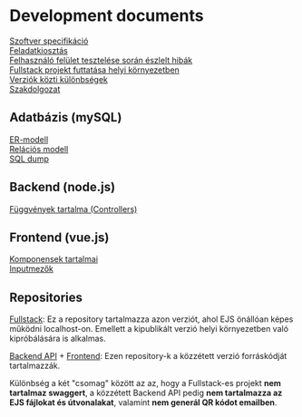 # Development documents
[Szoftver specifikáció](https://github.com/14F-B/Development-documents/blob/main/GOEVENT_szoftver_specifikacio.pdf)    
[Feladatkiosztás](https://github.com/14F-B/Development-documents/blob/main/GOEVENT_feladatkiosztas.pdf)    
[Felhasználó felület tesztelése során észlelt hibák](https://github.com/14F-B/Development-documents/blob/main/GOEVENT_felhasznaloi_felulet_tesztelese.pdf)    
[Fullstack projekt futtatása helyi környezetben](https://github.com/14F-B/Development-documents/blob/main/GOEVENT_fullstack_futtatasa_localhoston.pdf)    
[Verziók közti különbségek](https://github.com/14F-B/Development-documents/blob/main/GOEVENT_Verziok_kozti_kulonbsegek.pdf)    
[Szakdolgozat](https://github.com/14F-B/Development-documents/blob/main/GOEVENT_Szakdolgozat.pdf)    


## Adatbázis (mySQL)
[ER-modell](https://github.com/14F-B/Development-documents/blob/main/GOEVENT_db_er_modell.pdf)   
[Relációs modell](https://github.com/14F-B/Development-documents/blob/main/GOEVENT_db_relacios_modell.pdf)    
[SQL dump](https://github.com/14F-B/Fullstack-version-with-EJS-and-VUE/blob/main/Goevent_app_db_dump.sql)   

## Backend (node.js)
[Függvények tartalma (Controllers)](https://github.com/14F-B/Development-documents/blob/main/GOEVENT_backend_controllers.pdf)

## Frontend (vue.js)
[Komponensek tartalmai](https://github.com/14F-B/Development-documents/blob/main/GOEVENT_frontend_components.pdf)   
[Inputmezők](https://github.com/14F-B/Development-documents/blob/main/GOEVENT_Inputmezok.pdf)


## Repositories
[Fullstack](https://github.com/14F-B/Fullstack-version-with-EJS-and-VUE): Ez a repository tartalmazza azon verziót, ahol EJS önállóan képes működni localhost-on. Emellett a kipublikált verzió helyi környezetben való kipróbálására is alkalmas.     

[Backend API](https://github.com/14F-B/Hosted-version-Backend) + [Frontend](https://github.com/14F-B/Hosted-version-Frontend): Ezen repository-k a közzétett verzió forráskódját tartalmazzák. 


Különbség a két "csomag" között az az, hogy a Fullstack-es projekt **nem tartalmaz swaggert**, a közzétett Backend API pedig **nem tartalmazza az EJS fájlokat és útvonalakat**, valamint **nem generál QR kódot emailben**.
